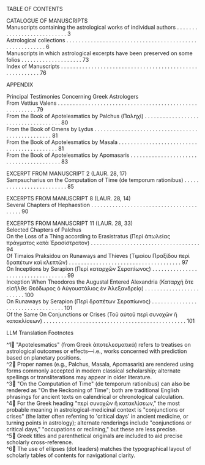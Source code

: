 TABLE OF CONTENTS

CATALOGUE OF MANUSCRIPTS  
Manuscripts containing the astrological works of individual authors . . . . . . . . . . . . . . . . . . . . . . . . . . . 3  
Astrological collections . . . . . . . . . . . . . . . . . . . . . . . . . . . . . . . . . . . . . . . . . . . . . . . . . . . . . . . . 6  
Manuscripts in which astrological excerpts have been preserved on some folios . . . . . . . . . . . . . . . . . . . . 73  
Index of Manuscripts . . . . . . . . . . . . . . . . . . . . . . . . . . . . . . . . . . . . . . . . . . . . . . . . . . . . . . . . 76  

APPENDIX

Principal Testimonies Concerning Greek Astrologers  
From Vettius Valens . . . . . . . . . . . . . . . . . . . . . . . . . . . . . . . . . . . . . . . . . . . . . . . . . . . . . . . . 79  
From the Book of Apotelesmatics by Palchus (Παληχί) . . . . . . . . . . . . . . . . . . . . . . . . . . . . . . . . . . . . 80  
From the Book of Omens by Lydus . . . . . . . . . . . . . . . . . . . . . . . . . . . . . . . . . . . . . . . . . . . . . . . . . 81  
From the Book of Apotelesmatics by Masala . . . . . . . . . . . . . . . . . . . . . . . . . . . . . . . . . . . . . . . . . . . 81  
From the Book of Apotelesmatics by Apomasaris . . . . . . . . . . . . . . . . . . . . . . . . . . . . . . . . . . . . . . . . 83  

EXCERPT FROM MANUSCRIPT 2 (LAUR. 28, 17)  
Sampsucharius on the Computation of Time (de temporum rationibus) . . . . . . . . . . . . . . . . . . . . . . . . . 85  

EXCERPTS FROM MANUSCRIPT 8 (LAUR. 28, 14)  
Several Chapters of Hephaestion . . . . . . . . . . . . . . . . . . . . . . . . . . . . . . . . . . . . . . . . 90  

EXCERPTS FROM MANUSCRIPT 11 (LAUR. 28, 33)  
Selected Chapters of Palchus  
On the Loss of a Thing according to Erasistratus (Περὶ ἀπωλείας πράγματος κατὰ Ἐρασίστρατον) . . . . . . . . . . . . . . . . . . . . . . . . . . . . . . . . . . . . 94  
Of Timaios Praksidou on Runaways and Thieves (Τιμαίου Πραξίδου περὶ δραπέτων καὶ κλεπτῶν) . . . . . . . . . . . . . . . . . . . . . . . . . . . . . . . . . . . . . 97  
On Inceptions by Serapion (Περὶ καταρχῶν Σεραπίωνος) . . . . . . . . . . . . . . . . . . . . . . . . . . . . . . . . . . . 99  
Inception When Theodoros the Augustal Entered Alexandria (Καταρχή ὅτε εἰσῆλθε Θεόδωρος ὁ Αὐγουστάλιος ἐν Ἀλεξανδρείᾳ) . . . . . . . . . . . . . . . . . . . . . . . . 100  
On Runaways by Serapion (Περὶ δραπέτων Σεραπίωνος) . . . . . . . . . . . . . . . . . . . . . . . . . . . . . . . . . . 101  
Of the Same On Conjunctions or Crises (Τοῦ αὐτοῦ περὶ συνοχῶν ἢ κατακλίσεων) . . . . . . . . . . . . . . . . . . . . . . . . . . . . . . . . . . . . . . . . . . . . . . . 101  

LLM Translation Footnotes

^1🤖 "Apotelesmatics" (from Greek ἀποτελεσματικά) refers to treatises on astrological outcomes or effects—i.e., works concerned with prediction based on planetary positions.  
^2🤖 Proper names (e.g., Palchus, Masala, Apomasaris) are rendered using forms commonly accepted in modern classical scholarship; alternate spellings or transliterations may appear in older literature.  
^3🤖 "On the Computation of Time" (de temporum rationibus) can also be rendered as "On the Reckoning of Time"; both are traditional English phrasings for ancient texts on calendrical or chronological calculation.  
^4🤖 For the Greek heading "περὶ συνοχῶν ἢ κατακλίσεων," the most probable meaning in astrological-medicinal context is "conjunctions or crises" (the latter often referring to 'critical days' in ancient medicine, or turning points in astrology); alternate renderings include "conjunctions or critical days," "occupations or reclining," but these are less precise.  
^5🤖 Greek titles and parenthetical originals are included to aid precise scholarly cross-reference.  
^6🤖 The use of ellipses (dot leaders) matches the typographical layout of scholarly tables of contents for navigational clarity.